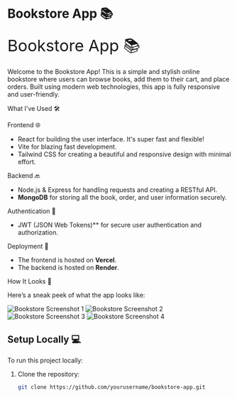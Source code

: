 <h1>Bookstore App 📚</h1>
<span style="font-size: 36px;">Bookstore App 📚</span>


Welcome to the Bookstore App! This is a simple and stylish online bookstore where users can browse books, add them to their cart, and place orders. Built using modern web technologies, this app is fully responsive and user-friendly.

 What I've Used 🛠️

 Frontend 🌐
- React for building the user interface. It's super fast and flexible!
- Vite for blazing fast development.
- Tailwind CSS for creating a beautiful and responsive design with minimal effort.

Backend 🔙
- Node.js & Express for handling requests and creating a RESTful API.
- **MongoDB** for storing all the book, order, and user information securely.

Authentication 🔐
- JWT (JSON Web Tokens)** for secure user authentication and authorization.

Deployment 🚀
- The frontend is hosted on **Vercel**.
- The backend is hosted on **Render**.

How It Looks 👀

Here’s a sneak peek of what the app looks like:

![Bookstore Screenshot 1](https://i.imgur.com/g5DDEfm.png)
![Bookstore Screenshot 2](https://i.imgur.com/6h20Y3I.png)
![Bookstore Screenshot 3](https://i.imgur.com/ajeZuo2.png)
![Bookstore Screenshot 4](https://i.imgur.com/eiinoEt.png)


## Setup Locally 💻

To run this project locally:

1. Clone the repository:
   ```bash
   git clone https://github.com/yourusername/bookstore-app.git
